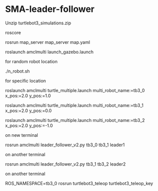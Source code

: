 # SMA-leader-follower
Unzip turtlebot3_simulations.zip

roscore

rosrun map_server map_server map.yaml

roslaunch amclmulti launch_gazebo.launch


for random robot location 

./n_robot.sh

for specific location

roslaunch amclmulti turtle_multiple.launch multi_robot_name:=tb3_0 x_pos:=2.0 y_pos:=1.0

roslaunch amclmulti turtle_multiple.launch multi_robot_name:=tb3_1 x_pos:=2.0 y_pos:=0.0

roslaunch amclmulti turtle_multiple.launch multi_robot_name:=tb3_2 x_pos:=2.0 y_pos:=-1.0

on new terminal

rosrun amclmulti leader_follower_v2.py tb3_0 tb3_1 leader1

on another terminal

rosrun amclmulti leader_follower_v2.py tb3_1 tb3_2 leader2

on another terminal

ROS_NAMESPACE=tb3_0 rosrun turtlebot3_teleop turtlebot3_teleop_key
